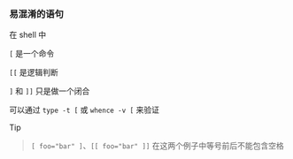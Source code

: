 ### 易混淆的语句

  

在 shell 中

  

`[` 是一个命令

  

`[[` 是逻辑判断

  

`]` 和 `]]` 只是做一个闭合

  

可以通过 `type -t [` 或 `whence -v [` 来验证

  

> [!tip]

>

> `[ foo="bar" ]`、`[[ foo="bar" ]]` 在这两个例子中等号前后不能包含空格